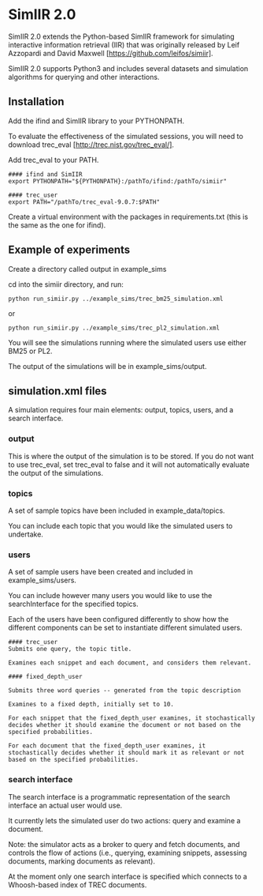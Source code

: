 # SimIIR 2.0

SimIIR 2.0 extends the Python-based SimIIR framework for simulating interactive information retrieval (IIR) that was originally released by Leif Azzopardi and David Maxwell [https://github.com/leifos/simiir]. 

SimIIR 2.0 supports Python3 and includes several datasets and simulation algorithms for querying and other interactions.


## Installation
Add the ifind and SimIIR library to your PYTHONPATH.

To evaluate the effectiveness of the simulated sessions, you will need to download trec_eval [http://trec.nist.gov/trec_eval/].

Add trec_eval to your PATH.

    #### ifind and SimIIR
    export PYTHONPATH="${PYTHONPATH}:/pathTo/ifind:/pathTo/simiir"

    #### trec_user
    export PATH="/pathTo/trec_eval-9.0.7:$PATH"

Create a virtual environment with the packages in requirements.txt (this is the same as the one for ifind).

## Example of experiments

Create a directory called output in example_sims

cd into the simiir directory, and run:

    python run_simiir.py ../example_sims/trec_bm25_simulation.xml

or

    python run_simiir.py ../example_sims/trec_pl2_simulation.xml

You will see the simulations running where the simulated users use either BM25 or PL2.

The output of the simulations will be in example_sims/output.


## simulation.xml files

A simulation requires four main elements: output, topics, users, and a search interface.

### output
This is where the output of the simulation is to be stored.
If you do not want to use trec_eval, set trec_eval to false and it will not automatically evaluate the output of the simulations.


### topics
A set of sample topics have been included in example_data/topics.

You can include each topic that you would like the simulated users to undertake.


### users
A set of sample users have been created and included in example_sims/users.

You can include however many users you would like to use the searchInterface for the specified topics.

Each of the users have been configured differently to show how the different components can be set to instantiate different simulated users.

    #### trec_user
    Submits one query, the topic title.

    Examines each snippet and each document, and considers them relevant.

    #### fixed_depth_user

    Submits three word queries -- generated from the topic description

    Examines to a fixed depth, initially set to 10.

    For each snippet that the fixed_depth_user examines, it stochastically decides whether it should examine the document or not based on the specified probabilities.

    For each document that the fixed_depth_user examines, it stochastically decides whether it should mark it as relevant or not based on the specified probabilities.


### search interface
The search interface is a programmatic representation of the search interface an actual user would use.

It currently lets the simulated user do two actions: query and examine a document.

Note: the simulator acts as a broker to query and fetch documents, and controls the flow of actions (i.e., querying, examining snippets, assessing documents, marking documents as relevant).

At the moment only one search interface is specified which connects to a Whoosh-based index of TREC documents.












